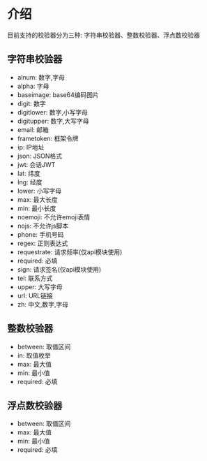 # 介绍
目前支持的校验器分为三种: 字符串校验器、整数校验器、浮点数校验器

## 字符串校验器
- alnum: 数字,字母
- alpha: 字母
- baseimage: base64编码图片
- digit: 数字
- digitlower: 数字,小写字母
- digitupper: 数字,大写字母
- email: 邮箱
- frametoken: 框架令牌
- ip: IP地址
- json: JSON格式
- jwt: 会话JWT
- lat: 纬度
- lng: 经度
- lower: 小写字母
- max: 最大长度
- min: 最小长度
- noemoji: 不允许emoji表情
- nojs: 不允许js脚本
- phone: 手机号码
- regex: 正则表达式
- requestrate: 请求频率(仅api模块使用)
- required: 必填
- sign: 请求签名(仅api模块使用)
- tel: 联系方式
- upper: 大写字母
- url: URL链接
- zh: 中文,数字,字母

## 整数校验器
- between: 取值区间
- in: 取值枚举
- max: 最大值
- min: 最小值
- required: 必填

## 浮点数校验器
- between: 取值区间
- max: 最大值
- min: 最小值
- required: 必填
